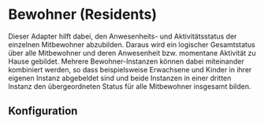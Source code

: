 # Bewohner (Residents)

Dieser Adapter hilft dabei, den Anwesenheits- und Aktivitätsstatus der einzelnen Mitbewohner abzubilden. Daraus wird ein logischer Gesamtstatus über alle Mitbewohner und deren Anwesenheit bzw. momentane Aktivität zu Hause gebildet. Mehrere Bewohner-Instanzen können dabei miteinander kombiniert werden, so dass beispielsweise Erwachsene und Kinder in ihrer eigenen Instanz abgebeldet sind und beide Instanzen in einer dritten Instanz den übergeordneten Status für alle Mitbewohner insgesamt bilden.

## Konfiguration
